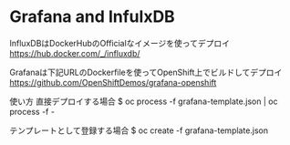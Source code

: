 # Grafana and InfulxDB

InfluxDBはDockerHubのOfficialなイメージを使ってデプロイ
https://hub.docker.com/_/influxdb/

Grafanaは下記URLのDockerfileを使ってOpenShift上でビルドしてデプロイ
https://github.com/OpenShiftDemos/grafana-openshift

使い方
直接デプロイする場合
$ oc process -f grafana-template.json | oc process -f -

テンプレートとして登録する場合
$ oc create -f grafana-template.json

